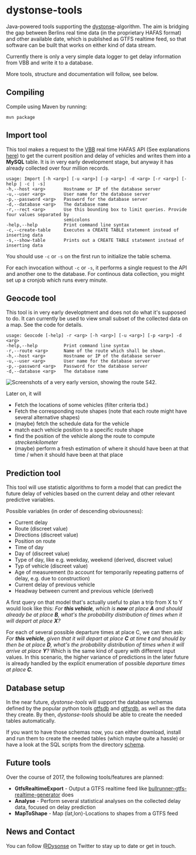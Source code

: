 # dystonse-tools
Java-powered tools supporting the [dystonse](https://github.com/lenaschimmel/dystonse)-algorithm. The aim is bridging the gap between Berlins real time data (in the proprietary HAFAS format) and other available date, which is published as GTFS realtime feed, so that software can be built that works on either kind of data stream.

Currently there is only a very simple data logger to get delay information from VBB and write it to a database.

More tools, structure and documentation will follow, see below.

## Compiling
Compile using Maven by running:

    mvn package

## Import tool
This tool makes a request to the [VBB](http://www.vbb.de/de/article/fahrplan/online-fahrplanservices-auf-einen-blick/vbb-livekarte/20046.html) real time  HAFAS API (See explanations [here](https://github.com/derhuerst/vbb-hafas)) to get the current position and delay of vehicles and writes them into a **MySQL** table. It is in very early development stage, but anyway it has already collected over four million records.

    usage: Import [-h <arg>] [-u <arg>] [-p <arg>] -d <arg> [-r <arg>] [-help | -c | -s]
    -h,--host <arg>       Hostname or IP of the database server
    -u,--user <arg>       User name for the database server
    -p,--password <arg>   Password for the database server
    -d,--database <arg>   The database name
    -r,--rect <arg>       Use this bounding box to limit queries. Provide four values separated by
                          semicolons
    -help,--help          Print command line syntax
    -c,--create-table     Executes a CREATE TABLE statement instead of inserting data
    -s,--show-table       Prints out a CREATE TABLE statement instead of inserting data

You should use `-c` or `-s` on the first run to initialize the table schema.

For each invocation without `-c` or `-s`, it performs a single request to the API and another one to the database. For continous data collection, you might set up a cronjob which runs every minute.

## Geocode tool
This tool is in very early developtment and does not do what it's supposed to do. It can currently be used to view small subset of the collected data on a map. See the code for details.

    usage: Geocode [-help] -r <arg> [-h <arg>] [-u <arg>] [-p <arg>] -d <arg>
    -help,--help          Print command line syntax
    -r,--route <arg>      Name of the route which shall be shown.
    -h,--host <arg>       Hostname or IP of the database server
    -u,--user <arg>       User name for the database server
    -p,--password <arg>   Password for the database server
    -d,--database <arg>   The database name


<img src="https://github.com/lenaschimmel/dystonse-tools/blob/master/doc/first-test.png?raw=true" alt="Screenshots of a very early version, showing the route S42."/>

Later on, it will

* Fetch the locations of some vehicles (filter criteria tbd.)
* Fetch the corresponding route shapes (note that each route might have several alternative shapes)
* (maybe) fetch the schedule data for the vehicle
* match each vehicle position to a specific route shape
* find the position of the vehicle along the route to compute _streckenkilometer_
* (maybe) perform a fresh estimation of where it should have been at that time / when it should have been at that place

## Prediction tool
This tool will use statistic algorithms to form a model that can predict the future delay of vehicles based on the current delay and other relevant predictive variables.

Possible variables (in order of descending obviousness):

* Current delay
* Route (discreet value)
* Directions (discreet value)
* Position on route
* Time of day
* Day of  (discreet value)
* Type of day, like e.g. weekday, weekend (derived, discreet value)
* Typ of vehicle (discreet value)
* Age of measurement (to account for temporarily repeating patterns of delay, e.g. due to construction)
* Current delay of previous vehicle
* Headway between current and previous vehicle (derived)

A first query on that model that's actually useful to plan a trip from X to Y would look like this: _For **this vehicle**, which is **now** at place **A** and should already be at place **B**, what's the probability distribution of times when it will depart at place **X**?_

For each of several possible departure times at place C, we can then ask:  _For **this vehicle**, given that it will depart at place **C** at time **t** and should by then be at place **D**, what's the probability distribution of times when it will arrive at place **Y**?_ Which is the same kind of query with different input values. In this scenario, the higher variance of predictions in the later future is already handled by the explicit enumeration of possible _departure times at place **C**_.

## Database setup
In the near future, _dystonse-tools_ will support the database schemas defined by the popular python tools [gtfsdb](https://github.com/OpenTransitTools/gtfsdb) and [gtfsrdb](https://github.com/mattwigway/gtfsrdb), as well as the data they create. By then, _dystonse-tools_ should be able to create the needed tables automatically.

If you want to have those schemas now, you can either download, install and run them to create the needed tables (which maybe quite a hassle) or have a look at the SQL scripts from the directory [schema](https://github.com/lenaschimmel/dystonse-tools/tree/master/schema).

## Future tools
Over the course of 2017, the following tools/features are planned:

 * __GtfsRealtimeExport__ - Output a GTFS realtime feed like [bullrunner-gtfs-realtime-generator](https://github.com/CUTR-at-USF/bullrunner-gtfs-realtime-generator) does
 * __Analyse__ - Perform several statistical analyses on the collected delay data, focused on delay prediction
 * __MapToShape__ - Map (lat,lon)-Locations to shapes from a GTFS feed

## News and Contact
You can follow [@Dysonse](https://twitter.com/dystonse) on Twitter to stay up to date or get in touch.
